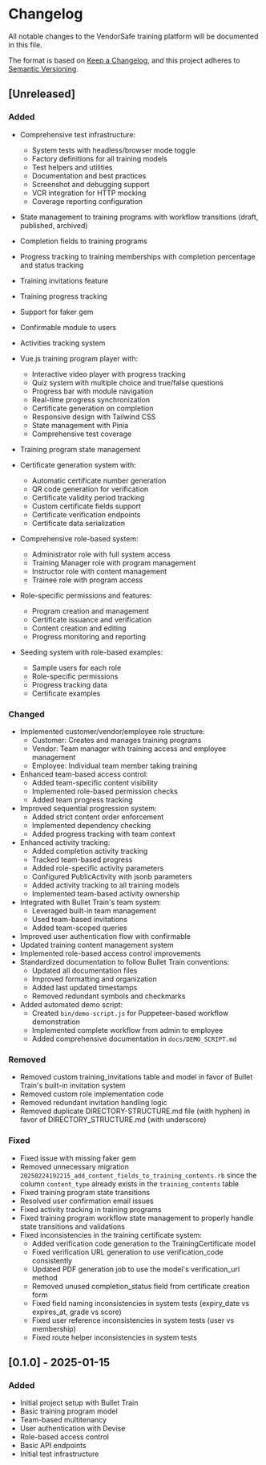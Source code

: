 # Changelog

All notable changes to the VendorSafe training platform will be documented in this file.

The format is based on [Keep a Changelog](https://keepachangelog.com/en/1.0.0/),
and this project adheres to [Semantic Versioning](https://semver.org/spec/v2.0.0.html).

## [Unreleased]

### Added

- Comprehensive test infrastructure:
  - System tests with headless/browser mode toggle
  - Factory definitions for all training models
  - Test helpers and utilities
  - Documentation and best practices
  - Screenshot and debugging support
  - VCR integration for HTTP mocking
  - Coverage reporting configuration

- State management to training programs with workflow transitions (draft, published, archived)
- Completion fields to training programs
- Progress tracking to training memberships with completion percentage and status tracking
- Training invitations feature
- Training progress tracking
- Support for faker gem
- Confirmable module to users
- Activities tracking system
- Vue.js training program player with:
  - Interactive video player with progress tracking
  - Quiz system with multiple choice and true/false questions
  - Progress bar with module navigation
  - Real-time progress synchronization
  - Certificate generation on completion
  - Responsive design with Tailwind CSS
  - State management with Pinia
  - Comprehensive test coverage
- Training program state management
- Certificate generation system with:
  - Automatic certificate number generation
  - QR code generation for verification
  - Certificate validity period tracking
  - Custom certificate fields support
  - Certificate verification endpoints
  - Certificate data serialization
- Comprehensive role-based system:
  - Administrator role with full system access
  - Training Manager role with program management
  - Instructor role with content management
  - Trainee role with program access
- Role-specific permissions and features:
  - Program creation and management
  - Certificate issuance and verification
  - Content creation and editing
  - Progress monitoring and reporting
- Seeding system with role-based examples:
  - Sample users for each role
  - Role-specific permissions
  - Progress tracking data
  - Certificate examples

### Changed

- Implemented customer/vendor/employee role structure:
  - Customer: Creates and manages training programs
  - Vendor: Team manager with training access and employee management
  - Employee: Individual team member taking training
- Enhanced team-based access control:
  - Added team-specific content visibility
  - Implemented role-based permission checks
  - Added team progress tracking
- Improved sequential progression system:
  - Added strict content order enforcement
  - Implemented dependency checking
  - Added progress tracking with team context
- Enhanced activity tracking:
  - Added completion activity tracking
  - Tracked team-based progress
  - Added role-specific activity parameters
  - Configured PublicActivity with jsonb parameters
  - Added activity tracking to all training models
  - Implemented team-based activity ownership
- Integrated with Bullet Train's team system:
  - Leveraged built-in team management
  - Used team-based invitations
  - Added team-scoped queries
- Improved user authentication flow with confirmable
- Updated training content management system
- Implemented role-based access control improvements
- Standardized documentation to follow Bullet Train conventions:
  - Updated all documentation files
  - Improved formatting and organization
  - Added last updated timestamps
  - Removed redundant symbols and checkmarks
- Added automated demo script:
  - Created `bin/demo-script.js` for Puppeteer-based workflow demonstration
  - Implemented complete workflow from admin to employee
  - Added comprehensive documentation in `docs/DEMO_SCRIPT.md`

### Removed

- Removed custom training_invitations table and model in favor of Bullet Train's built-in invitation system
- Removed custom role implementation code
- Removed redundant invitation handling logic
- Removed duplicate DIRECTORY-STRUCTURE.md file (with hyphen) in favor of DIRECTORY_STRUCTURE.md (with underscore)

### Fixed

- Fixed issue with missing faker gem
- Removed unnecessary migration `20250224192215_add_content_fields_to_training_contents.rb` since the column `content_type` already exists in the `training_contents` table
- Fixed training program state transitions
- Resolved user confirmation email issues
- Fixed activity tracking in training programs
- Fixed training program workflow state management to properly handle state transitions and validations
- Fixed inconsistencies in the training certificate system:
  - Added verification code generation to the TrainingCertificate model
  - Fixed verification URL generation to use verification_code consistently
  - Updated PDF generation job to use the model's verification_url method
  - Removed unused completion_status field from certificate creation form
  - Fixed field naming inconsistencies in system tests (expiry_date vs expires_at, grade vs score)
  - Fixed user reference inconsistencies in system tests (user vs membership)
  - Fixed route helper inconsistencies in system tests

## [0.1.0] - 2025-01-15

### Added

- Initial project setup with Bullet Train
- Basic training program model
- Team-based multitenancy
- User authentication with Devise
- Role-based access control
- Basic API endpoints
- Initial test infrastructure
